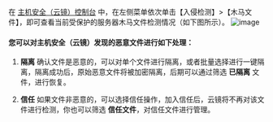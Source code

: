 在 [主机安全（云镜）控制台]() 中，在左侧菜单依次单击【入侵检测】>【木马文件】，即可查看当前受保护的服务器木马文件检测情况（如下图所示）。
![image](http://imgcache.tcecqpoc.fsphere.cn/image/mc.qcloudimg.com/static/img/1214c23b27c1764bca9a1a6c6d740d69/123.png)
#### 您可以对主机安全（云镜）发现的恶意文件进行如下处理：
1. **隔离** 
确认文件是恶意的，可以对单个文件进行隔离，或者批量选择进行一键隔离，隔离成功后，原始恶意文件将被加密隔离，后期可以通过筛选 **已隔离** 文件，进行恢复。

2. **信任**
如果文件非恶意的，可以选择信任操作，加入信任后，云镜将不再对该文件进行检测，你也可以筛选 **信任文件**，对信任文件进行管理。
